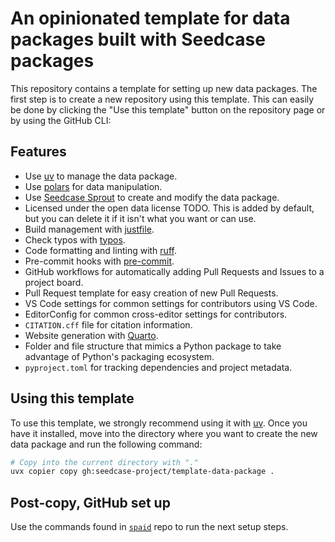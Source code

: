 # An opinionated template for data packages built with Seedcase packages

This repository contains a template for setting up new data packages.
The first step is to create a new repository using this template. This
can easily be done by clicking the "Use this template" button on the
repository page or by using the GitHub CLI:

## Features

-   Use [uv](https://docs.astral.sh/uv/) to manage the data package.
-   Use [polars](https://www.pola.rs/) for data manipulation.
-   Use [Seedcase Sprout](https://sprout.seedcase-project.org/) to
    create and modify the data package.
-   Licensed under the open data license TODO. This is added by default,
    but you can delete it if it isn't what you want or can use.
-   Build management with [justfile](https://justfile.dev/).
-   Check typos with [typos](https://github.com/crate-ci/typos).
-   Code formatting and linting with
    [ruff](https://docs.astral.sh/ruff/).
-   Pre-commit hooks with [pre-commit](https://pre-commit.com/).
-   GitHub workflows for automatically adding Pull Requests and Issues
    to a project board.
-   Pull Request template for easy creation of new Pull Requests.
-   VS Code settings for common settings for contributors using VS Code.
-   EditorConfig for common cross-editor settings for contributors.
-   `CITATION.cff` file for citation information.
-   Website generation with [Quarto](https://quarto.org/).
-   Folder and file structure that mimics a Python package to take
    advantage of Python's packaging ecosystem.
-   `pyproject.toml` for tracking dependencies and project metadata.

## Using this template

To use this template, we strongly recommend using it with
[uv](https://docs.astral.sh/uv/). Once you have it installed, move into
the directory where you want to create the new data package and run the
following command:

``` bash
# Copy into the current directory with "."
uvx copier copy gh:seedcase-project/template-data-package .
```

## Post-copy, GitHub set up

Use the commands found in
[`spaid`](https://github.com/seedcase-project/spaid) repo to run the
next setup steps.
